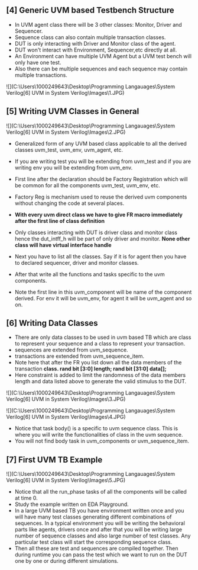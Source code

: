 ## [4] Generic UVM based Testbench Structure

* In UVM agent class there will be 3 other classes: Monitor, Driver and Sequencer.
* Sequence class can also contain multiple transaction classes.
* DUT is only interacting with Driver and Monitor class of the agent.
* DUT won't interact with Environment, Sequencer,etc directly at all.
* An Environment can have multiple UVM Agent but a UVM test bench will only have one test.
* Also there can be multiple sequences and each sequence may contain multiple transactions.

![](C:\Users\1000249643\Desktop\Programming Langauages\System Verilog\[6] UVM in System Verilog\Images\1.JPG)



## [5] Writing UVM Classes in General

 ![](C:\Users\1000249643\Desktop\Programming Langauages\System Verilog\[6] UVM in System Verilog\Images\2.JPG)

* Generalized form of any UVM based class applicable to all the derived classes uvm_test, uvm_env, uvm_agent, etc.
* If you are writing test you will be extending from uvm_test and if you are writing env you will be extending from uvm_env.
* First line after the declaration should be Factory Registration which will be common for all the components uvm_test, uvm_env, etc.
* Factory Reg is mechanism used to reuse the derived uvm components without changing the code at several places.
* **With every  uvm direct class we have to give FR macro immediately after the first line of class definition**

* Only classes interacting with DUT is driver class and monitor class hence the dut_intff_h will be part of only driver and monitor. **None other class will have virtual interface handle**
* Next you have to list all the classes. Say if it is for agent then you have to declared sequencer, driver and monitor classes.
* After that write all the functions and tasks specific to the uvm components.
* Note the first line in this uvm_component will be name of the component derived. For env it will be uvm_env, for agent it will be uvm_agent and so on.

## [6] Writing Data Classes

* There are only data classes to be used in uvm based TB which are class to represent your sequence and a class to represent your transaction.
* sequences are extended from uvm_sequence.
* transactions are extended from uvm_sequence_item.
* Note here that after the FR you list down all the data members of the transaction **class. rand bit [3:0] length; rand bit [31:0] data[];**
* Here constraint is added to limit the randomness of the data members length and data listed above to generate the valid stimulus to the DUT.

![](C:\Users\1000249643\Desktop\Programming Langauages\System Verilog\[6] UVM in System Verilog\Images\3.JPG)

![](C:\Users\1000249643\Desktop\Programming Langauages\System Verilog\[6] UVM in System Verilog\Images\4.JPG)

* Notice that task body() is a specific to uvm sequence class. This is where you will write the functionalities of class in the uvm sequence.
* You will not find body task in uvm_components or uvm_sequence_item.

## [7] First UVM TB Example

![](C:\Users\1000249643\Desktop\Programming Langauages\System Verilog\[6] UVM in System Verilog\Images\5.JPG)

* Notice that all the run_phase tasks of all the components will be called at time 0.
* Study the example written on EDA Playground.
* In a large UVM based TB you have environment written once and you will have many test classes generating different combinations of sequences. In a typical environment you will be writing the behavioral parts like agents, drivers once and after that you will be writing large number of sequence classes and also large number of test classes. Any particular test class will start the corresponding sequence class. 
* Then all these are test and sequences are compiled together. Then during runtime you can pass the test which we want to run on the DUT one by one or during different simulations.
